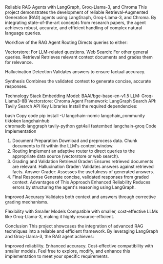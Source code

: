 Reliable RAG Agents with LangGraph, Groq-Llama-3, and Chroma
This project demonstrates the development of reliable Retrieval-Augmented Generation (RAG) agents using LangGraph, Groq-Llama-3, and Chroma. By integrating state-of-the-art concepts from research papers, the agent achieves robust, accurate, and efficient handling of complex natural language queries.

Workflow of the RAG Agent
Routing
Directs queries to either:

Vectorstore: For LLM-related questions.
Web Search: For other general queries.
Retrieval
Retrieves relevant context documents and grades them for relevance.

Hallucination Detection
Validates answers to ensure factual accuracy.

Synthesis
Combines the validated context to generate concise, accurate responses.

Technology Stack
Embedding Model: BAAI/bge-base-en-v1.5
LLM: Groq-Llama3-8B
Vectorstore: Chroma
Agent Framework: LangGraph
Search API: Tavily Search API
Key Libraries
Install the required dependencies:

bash
Copy code
pip install -U langchain-nomic langchain_community tiktoken langchainhub \
chromadb langgraph tavily-python gpt4all fastembed langchain-groq
Code Implementation
1. Document Preparation
Download and preprocess data.
Chunk documents to fit within the LLM's context window.
2. Routing
Implement an adaptive router to direct queries to the appropriate data source (vectorstore or web search).
3. Grading and Validation
Retrieval Grader: Ensures retrieved documents are relevant.
Hallucination Grader: Validates answers against retrieved facts.
Answer Grader: Assesses the usefulness of generated answers.
4. Final Response
Generate concise, validated responses from graded context.
Advantages of This Approach
Enhanced Reliability
Reduces errors by structuring the agent's reasoning using LangGraph.

Improved Accuracy
Validates both context and answers through corrective grading mechanisms.

Flexibility with Smaller Models
Compatible with smaller, cost-effective LLMs like Groq-Llama-3, making it highly resource-efficient.

Conclusion
This project showcases the integration of advanced RAG techniques into a reliable and efficient framework. By leveraging LangGraph and Groq-Llama-3, the RAG agent achieves:

Improved reliability.
Enhanced accuracy.
Cost-effective compatibility with smaller models.
Feel free to explore, modify, and enhance this implementation to meet your specific requirements.
